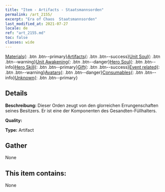```yaml
---
title: "Item - Artifacts - Staatsmannsorden"
permalink: /art_2155/
excerpt: "Era of Chaos  Staatsmannsorden"
last_modified_at: 2021-07-27
locale: de
ref: "art_2155.md"
toc: false
classes: wide
---
```

 [Materials](/ItemsDE/){: .btn .btn--primary}[Artifacts](/ItemsDE/Artifacts/){: .btn .btn--success}[Unit Soul](/ItemsDE/UnitSoul/){: .btn .btn--warning}[Unit Awakening](/ItemsDE/UnitAwakening/){: .btn .btn--danger}[Hero Soul](/ItemsDE/HeroSoul/){: .btn .btn--info}[Hero Skill](/ItemsDE/HeroSkill/){: .btn .btn--primary}[Gift](/ItemsDE/Gift/){: .btn .btn--success}[Event related](/ItemsDE/Events/){: .btn .btn--warning}[Avatars](/ItemsDE/Avatars/){: .btn .btn--danger}[Consumables](/ItemsDE/Consumables/){: .btn .btn--info}[Unknown](/ItemsDE/Unknown/){: .btn .btn--primary}

## Details
 **Beschreibung:** Dieser Orden zeugt von den glorreichen Errungenschaften seines Besitzers. Er ist eine der Komponenten des Gesandten-Füllhalters.

 **Quality:** 

 **Type:** Artifact

## Gather

  None

## This item contains:

  None

